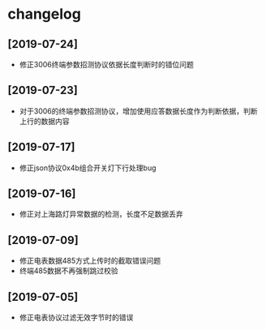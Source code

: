 # changelog

## [2019-07-24]

- 修正3006终端参数招测协议依据长度判断时的错位问题

## [2019-07-23]

- 对于3006的终端参数招测协议，增加使用应答数据长度作为判断依据，判断上行的数据内容

## [2019-07-17]

- 修正json协议0x4b组合开关灯下行处理bug

## [2019-07-16]

- 修正对上海路灯异常数据的检测，长度不足数据丢弃

## [2019-07-09]

- 修正电表数据485方式上传时的截取错误问题
- 终端485数据不再强制跳过校验

## [2019-07-05]

- 修正电表协议过滤无效字节时的错误
